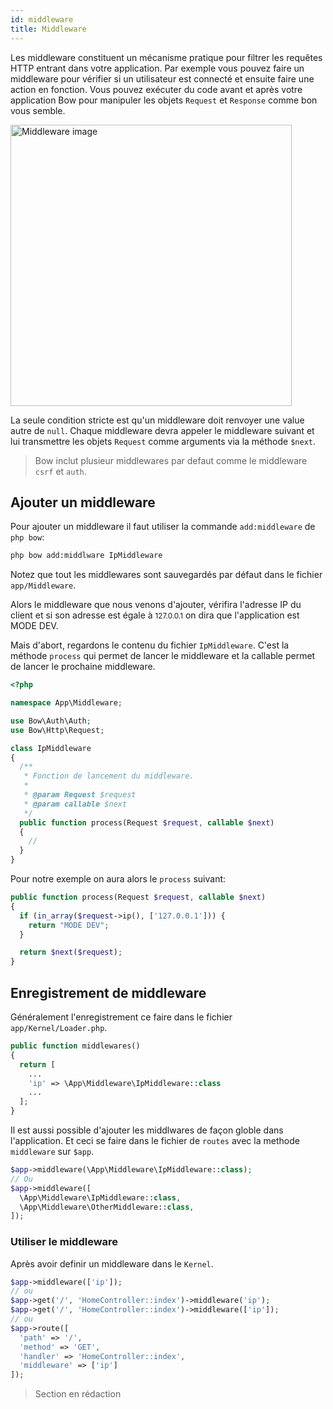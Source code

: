 ```yaml
---
id: middleware
title: Middleware
---
```


Les middleware constituent un mécanisme pratique pour filtrer les requêtes HTTP entrant dans votre application. Par exemple vous pouvez faire un middleware pour vérifier si un utilisateur est connecté et ensuite faire une action en fonction. Vous pouvez exécuter du code avant et après votre application Bow pour manipuler les objets `Request` et `Response` comme bon vous semble.

<img src="/img/arrow.png" alt="Middleware image" width="450"/>

La seule condition stricte est qu'un middleware doit renvoyer une value autre de `null`. Chaque middleware devra appeler le middleware suivant et lui transmettre les objets `Request` comme arguments via la méthode `$next`.

> Bow inclut plusieur middlewares par defaut comme le middleware `csrf` et `auth`.

## Ajouter un middleware

Pour ajouter un middleware il faut utiliser la commande `add:middleware` de `php bow`:

```sh
php bow add:middlware IpMiddleware
```

Notez que tout les middlewares sont sauvegardés par défaut dans le fichier `app/Middleware`.

Alors le middleware que nous venons d'ajouter, vérifira l'adresse IP du client et si son adresse est égale à <small>127.0.0.1</small> on dira que l'application est MODE DEV.

Mais d'abort, regardons le contenu du fichier `IpMiddleware`. C'est la méthode `process` qui permet de lancer le middleware et la callable permet de lancer le prochaine middleware.

```php
<?php

namespace App\Middleware;

use Bow\Auth\Auth;
use Bow\Http\Request;

class IpMiddleware
{
  /**
   * Fonction de lancement du middleware.
   *
   * @param Request $request
   * @param callable $next
   */
  public function process(Request $request, callable $next)
  {
    //
  }
}
```

Pour notre exemple on aura alors le `process` suivant:

```php
public function process(Request $request, callable $next)
{
  if (in_array($request->ip(), ['127.0.0.1'])) {
    return "MODE DEV";
  }

  return $next($request);
}
```

## Enregistrement de middleware

Généralement l'enregistrement ce faire dans le fichier `app/Kernel/Loader.php`.

```php
public function middlewares()
{
  return [
    ...
    'ip' => \App\Middleware\IpMiddleware::class
    ...
  ];
}
```

Il est aussi possible d'ajouter les middlwares de façon globle dans l'application. Et ceci se faire dans le fichier de `routes` avec la methode `middleware` sur `$app`.

```php
$app->middleware(\App\Middleware\IpMiddleware::class);
// Ou
$app->middleware([
  \App\Middleware\IpMiddleware::class,
  \App\Middleware\OtherMiddleware::class,
]);
```

### Utiliser le middleware

Après avoir definir un middleware dans le `Kernel`.

```php
$app->middleware(['ip']);
// ou
$app->get('/', 'HomeController::index')->middleware('ip');
$app->get('/', 'HomeController::index')->middleware(['ip']);
// ou
$app->route([
  'path' => '/',
  'method' => 'GET',
  'handler' => 'HomeController::index',
  'middleware' => ['ip']
]);
```

> Section en rédaction